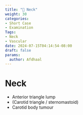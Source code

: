 ```yaml
---
title: "🦕 Neck"
weight: 30
categories: 
- Short Case
- Examination
Tags:
- Neck
- Vascular
date: 2024-07-15T04:14:54-08:00
draft: false
params:
  author: Afdhaal
---
```


# Neck

- Anterior triangle lump 
- (Carotid triangle / sternomastoid) 
- Carotid body tumour